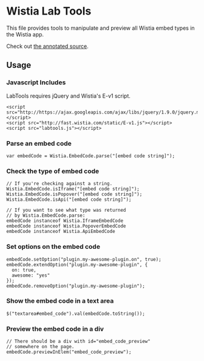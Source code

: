 # Wistia Lab Tools

This file provides tools to manipulate and preview all Wistia embed
types in the Wistia app.

Check out [the annotated source](http://wistia.github.com/labtools).


## Usage

### Javascript Includes

LabTools requires jQuery and Wistia's E-v1 script.

    <script src="http://https://ajax.googleapis.com/ajax/libs/jquery/1.9.0/jquery.min.js"></script>
    <script src="http://fast.wistia.com/static/E-v1.js"></script>
    <script src="labtools.js"></script>


### Parse an embed code

    var embedCode = Wistia.EmbedCode.parse("[embed code string]");


### Check the type of embed code

    // If you're checking against a string.
    Wistia.EmbedCode.isIframe("[embed code string]");
    Wistia.EmbedCode.isPopover("[embed code string]");
    Wistia.EmbedCode.isApi("[embed code string]");

    // If you want to see what type was returned
    // by Wistia.EmbedCode.parse:
    embedCode instanceof Wistia.IframeEmbedCode
    embedCode instanceof Wistia.PopoverEmbedCode
    embedCode instanceof Wistia.ApiEmbedCode


### Set options on the embed code

    embedCode.setOption("plugin.my-awesome-plugin.on", true);
    embedCode.extendOption("plugin.my-awesome-plugin", {
      on: true,
      awesome: "yes"
    });
    embedCode.removeOption("plugin.my-awesome-plugin");


### Show the embed code in a text area

    $("textarea#embed_code").val(embedCode.toString());


### Preview the embed code in a div

    // There should be a div with id="embed_code_preview"
    // somewhere on the page.
    embedCode.previewInElem("embed_code_preview");
